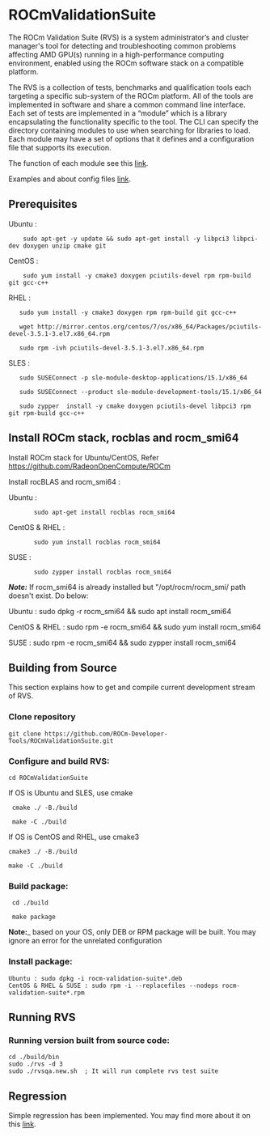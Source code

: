 # ROCmValidationSuite
The ROCm Validation Suite (RVS) is a system administrator’s and cluster manager's tool for detecting and troubleshooting common problems affecting AMD GPU(s) running in a high-performance computing environment, enabled using the ROCm software stack on a compatible platform.

The RVS is a collection of tests, benchmarks and qualification tools each targeting a specific sub-system of the ROCm platform. All of the tools are implemented in software and share a common command line interface. Each set of tests are implemented in a “module” which is a library encapsulating the functionality specific to the tool. The CLI can specify the directory containing modules to use when searching for libraries to load. Each module may have a set of options that it defines and a configuration file that supports its execution.

The function of each module see this [link](./FEATURES.md).

Examples and about config files [link](./doc/ugsrc/ug1main.md).

## Prerequisites

Ubuntu : 
      
        sudo apt-get -y update && sudo apt-get install -y libpci3 libpci-dev doxygen unzip cmake git

 CentOS : 
        
        sudo yum install -y cmake3 doxygen pciutils-devel rpm rpm-build git gcc-c++ 
 
 RHEL : 
        
       sudo yum install -y cmake3 doxygen rpm rpm-build git gcc-c++ 
        
       wget http://mirror.centos.org/centos/7/os/x86_64/Packages/pciutils-devel-3.5.1-3.el7.x86_64.rpm
        
       sudo rpm -ivh pciutils-devel-3.5.1-3.el7.x86_64.rpm
		
 SLES :  
		    
       sudo SUSEConnect -p sle-module-desktop-applications/15.1/x86_64
       
       sudo SUSEConnect --product sle-module-development-tools/15.1/x86_64
       
       sudo zypper  install -y cmake doxygen pciutils-devel libpci3 rpm git rpm-build gcc-c++ 

## Install ROCm stack, rocblas and rocm_smi64
Install ROCm stack for Ubuntu/CentOS, Refer https://github.com/RadeonOpenCompute/ROCm
 
Install rocBLAS and rocm_smi64 : 

   Ubuntu : 
   
           sudo apt-get install rocblas rocm_smi64
   
   CentOS & RHEL : 
            
           sudo yum install rocblas rocm_smi64
   
   SUSE : 
         
           sudo zypper install rocblas rocm_smi64

_**Note:**_
If  rocm_smi64 is already installed but "/opt/rocm/rocm_smi/ path doesn't exist. Do below:

Ubuntu : sudo dpkg -r rocm_smi64 && sudo apt install rocm_smi64

CentOS & RHEL : sudo rpm -e rocm_smi64 && sudo yum install rocm_smi64

SUSE : sudo rpm -e rocm_smi64 && sudo zypper install rocm_smi64

## Building from Source
This section explains how to get and compile current development stream of RVS.

### Clone repository
    git clone https://github.com/ROCm-Developer-Tools/ROCmValidationSuite.git

### Configure and build RVS:

    cd ROCmValidationSuite
 If OS is Ubuntu and SLES, use cmake
    
     cmake ./ -B./build
     
     make -C ./build
     
If OS is CentOS and RHEL, use cmake3

    cmake3 ./ -B./build
 
    make -C ./build

### Build package:

     cd ./build
     
     make package

**Note:**_ based on your OS, only DEB or RPM package will be built. You may
ignore an error for the unrelated configuration

### Install package:

    Ubuntu : sudo dpkg -i rocm-validation-suite*.deb
    CentOS & RHEL & SUSE : sudo rpm -i --replacefiles --nodeps rocm-validation-suite*.rpm

## Running RVS

### Running version built from source code:

    cd ./build/bin
    sudo ./rvs -d 3
    sudo ./rvsqa.new.sh  ; It will run complete rvs test suite


## Regression

Simple regression has been implemented. You may find more about it
on this [link](./REGRESSION.md).
